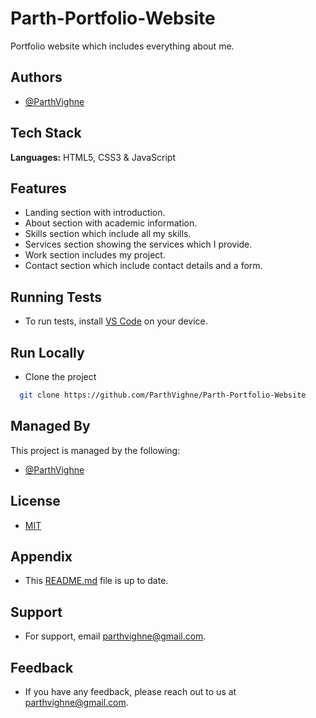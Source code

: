# Parth-Portfolio-Website
Portfolio website which includes everything about me.

## Authors

- [@ParthVighne](https://www.github.com/ParthVighne)

## Tech Stack

**Languages:** HTML5, CSS3 & JavaScript

## Features

- Landing section with introduction.
- About section with academic information.
- Skills section which include all my skills.
- Services section showing the services which I provide.
- Work section includes my project.
- Contact section which include contact details and a form.

## Running Tests

- To run tests, install [VS Code](https://code.visualstudio.com/) on your device.

## Run Locally

- Clone the project

```bash
  git clone https://github.com/ParthVighne/Parth-Portfolio-Website
```

## Managed By

This project is managed by the following:

- [@ParthVighne](https://www.github.com/ParthVighne)
  
## License

- [MIT](https://github.com/ParthVighne/Parth-Portfolio-Website/blob/master/LICENSE)
  
## Appendix

- This [README.md](https://github.com/ParthVighne/Parth-Portfolio-Website/blob/master/README.md) file is up to date.

## Support

- For support, email parthvighne@gmail.com.

## Feedback

- If you have any feedback, please reach out to us at parthvighne@gmail.com.
